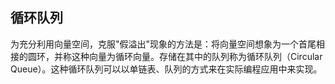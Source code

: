 ## 循环队列

为充分利用向量空间，克服"假溢出"现象的方法是：将向量空间想象为一个首尾相接的圆环，并称这种向量为循环向量。存储在其中的队列称为循环队列（Circular Queue）。这种循环队列可以以单链表、队列的方式来在实际编程应用中来实现。
